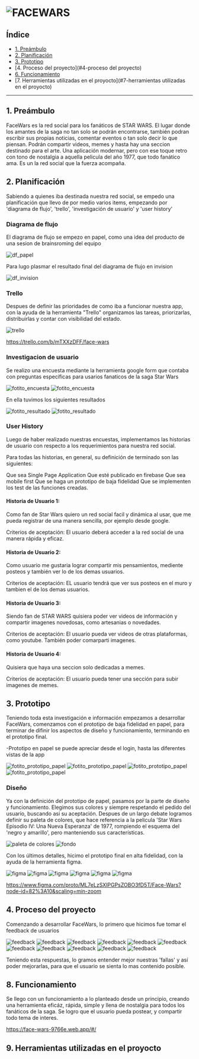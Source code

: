 # ![FACEWARS](/imagenes/FaceWarsTitulo.jpeg)

## Índice

* [1. Preámbulo](#1-preámbulo)
* [2. Planificación](#2-planificación)
* [3. Prototipo](#3-prototipo)
* [4. Proceso del proyecto](#4-proceso del proyecto)
* [6. Funcionamiento](#6-funcionamiento)
* [7. Herramientas utilizadas en el proyocto](#7-herramientas utilizadas en el proyocto)

***

## 1. Preámbulo

FaceWars es la red social para los fanáticos de STAR WARS. El lugar donde los amantes de la saga no tan solo se podrán encontrarse, también podran escribir sus propias noticias, comentar eventos o tan solo decir lo que piensan. Podrán compartir videos, memes y hasta hay una seccion destinado para el arte. Una aplicación modernar, pero con ese toque retro con tono de nostalgia a aquella pelicula del año 1977, que todo fanático ama. Es un la red social que la fuerza acompaña.

## 2. Planificación

Sabiendo a quienes iba destinada nuestra red social, se empedo una planificación que llevo de por medio varios items, empezando por 'diagrama de flujo', 'trello', 'investigación de usuario' y 'user history'

### Diagrama de flujo

El diagrama de flujo se empezo en papel, como una idea del producto de una sesion de brainsroming del equipo 

![df_papel](/imagenes/dfpapel.jpeg)

Para lugo plasmar el resultado final del diagrama de flujo en invision 

![df_invision](/imagenes/dfinvision.jpeg)

### Trello

Despues de definir las prioridades de como iba a funcionar nuestra app, con la ayuda de la herramienta "Trello" organizamos las tareas, priorizarlas, distribuirlas y contar con visibilidad del estado.

![trello](/imagenes/trello.png)

<https://trello.com/b/mTXXzDFF/face-wars>

### Investigacion de usuario

Se realizo una encuesta mediante la herramienta google form que contaba con preguntas específicas para usarios fanaticos de la saga Star Wars

![fotito_encuesta](/imagenes/preguntasform.png)
![fotito_encuesta](/imagenes/preguntasform2.png)

En ella tuvimos los siguientes resultados 

![fotito_resultado](/imagenes/resultadoform.png)
![fotito_resultado](/imagenes/resultadoform2.png)

### User History

Luego de haber realizado nuestras encuestas, implementamos las historias de usuario con respecto a los requerimientos para nuestra red social.

Para todas las historias, en general, su definición de terminado son las siguientes:

Que sea Single Page Application
Que esté publicado en firebase
Que sea mobile first
Que se haga un prototipo de baja fidelidad
Que se implementen los test de las funciones creadas.

#### Historia de Usuario 1:

Como fan de Star Wars quiero un red social facil y dinámica al usar, que me pueda registrar de una manera sencilla, por ejemplo desde google.

Criterios de aceptación: El usuario deberá acceder a la red social de una manera rápida y eficaz.

#### Historia de Usuario 2:

Como usuario me gustaria lograr compartir mis pensamientos, mediente posteos y también ver lo de los demas usuarios.

Criterios de aceptación: EL usuario tendrá que ver sus posteos en el muro y tambien el de los demas usuarios.

#### Historia de Usuario 3:

Siendo fan de STAR WARS quisiera poder ver videos de información y compartir imagenes novedosas, como artesanias o novedades. 


Criterios de aceptación: El usuario pueda ver videos de otras plataformas, como youtube. También poder comarparti imagenes.

#### Historia de Usuario 4:

Quisiera que haya una seccion solo dedicadas a memes. 


Criterios de aceptación: El usuario pueda tener una sección para subir imagenes de memes.
  
## 3. Prototipo

Teniendo toda esta investigación e información empezamos a desarrollar FaceWars, comenzamos con el prototipo de baja fidelidad en papel, para terminar de difinir los aspectos de diseño y funcionamiento, terminando en el prototipo final. 

-Prototipo en papel se puede apreciar desde el login, hasta las diferentes vistas de la app

![fotito_prototipo_papel](/imagenes/propapel1.jpeg)
![fotito_prototipo_papel](/imagenes/propapel2.jpeg)
![fotito_prototipo_papel](/imagenes/propapel3.jpeg)
![fotito_prototipo_papel](/imagenes/propapel4.jpeg)

### Diseño

Ya con la definición del prototipo de papel, pasamos por la parte de diseño y funcionamiento. Elegimos sus colores y siempre respetando el pedido del usuario, buscando asi su aceptación.
Despues de un largo debate logramos definir su paleta de colores, que hace referencia a la pelicula 'Star Wars Episodio IV: Una Nueva Esperanza' de 1977, rompiendo el esquema del 'negro y amarillo', pero manteniendo sus características.

![paleta de colores](/imagenes/paletadecolores.jpeg)
![fondo](/imagenes/fondo.jpeg)

Con los últimos detalles, hicimo el prototipo final en alta fidelidad, con la ayuda de la herramienta figma. 

![figma](/imagenes/figma.png)
![figma](/imagenes/figma2.png)
![figma](/imagenes/figma3.png)
![figma](/imagenes/figma4.png)
![figma](/imagenes/figma5.png)
![figma](/imagenes/figma6.png)

<https://www.figma.com/proto/ML7eLzSXIPGPsZOBO3fD5T/Face-Wars?node-id=82%3A10&scaling=min-zoom>

## 4. Proceso del proyecto

Comenzando a desarrollar FaceWars, lo primero que hicimos fue tomar el feedback de usuarios

![feedback](/imagenes/maze.jpeg)
![feedback](/imagenes/maze2.jpeg)
![feedback](/imagenes/maze3.jpeg)
![feedback](/imagenes/maze4.jpeg)
![feedback](/imagenes/maze5.jpeg)
![feedback](/imagenes/maze6.jpeg)
![feedback](/imagenes/maze7.jpeg)
![feedback](/imagenes/maze8.jpeg)
![feedback](/imagenes/maze9.jpeg)
![feedback](/imagenes/maze10.jpeg)
![feedback](/imagenes/maze11.jpeg)

Teniendo esta respuestas, lo gramos entender mejor nuestras 'fallas' y así poder mejorarlas, para que el usuario se sienta lo mas contenido posible.


## 8. Funcionamiento

Se llego con un funcionamiento a lo planteado desde un principio, creando una herramienta eficáz, rápida, simple y llena de nostalgia para todos los fanáticos de la saga. Se logro que el usuario pueda postear, y compartir todo tema de interes. 

<https://face-wars-9766e.web.app/#/>


## 9. Herramientas utilizadas en el proyocto


